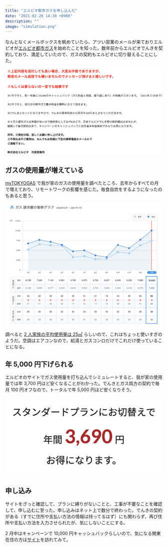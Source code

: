 ```yaml
---
title: "エルピオ都市ガスを申し込んだ"
date: "2021-02-20 14:38 +0900"
description: ""
image: "simulation.png"
---
```


なんとなくメールボックスを眺めていたら、アツい営業のメールが来ておりエルピオが[エルピオ都市ガス](https://lpio.jp/city_gas/)を始めたことを知った。数年前からエルピオでんきを契約しており、満足していたので、ガスの契約もエルピオに切り替えることにした。

![熱意を感じるメール（一部）](mail.png)

## ガスの使用量が増えている

[myTOKYOGAS](https://members.tokyo-gas.co.jp/) で我が家のガスの使用量を調べたところ、去年からすべての月で増えており、リモートワークの影響を感じた。毎食自炊をするようになったのもあると思う。

![東京ガスの請求額](tokyo_gas_graph.png)

調べると [2 人家族の平均使用量は 25㎥](https://kepco.jp/gas/consumption/) らしいので、これはちょっと使いすぎのようだ。空調はエアコンなので、給湯とガスコンロだけでこれだけ使っていることになる。

## 年 5,000 円下げられる

エルピオのサイトでガス使用量を打ち込んでシミュレートすると、我が家の使用量では年 3,700 円ほど安くなることがわかった。でんきとガス両方の契約で毎月 100 円オフなので、トータルで年 5,000 円ほど安くなりそう。

![シミュレート結果](simulation.png)

## 申し込み

サイトをざっと確認して、プランに縛りがないことと、工事が不要なことを確認して、申し込むに至った。申し込みはネット上で数分で終わった。でんきの契約がある（すでに住所や支払い方法の情報は持ってるはず）にも関わらず、再び住所や支払い方法を入力させられたが、気にしないことにする。

2 月中はキャンペーンで 10,000 円キャッシュバックらしいので、気になる関東在住の方は[サイト](https://lpio.jp/city_gas/)を訪れてみて。
